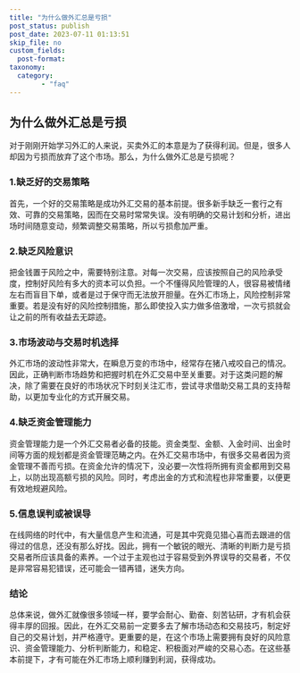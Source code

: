 ```yaml
---
title: "为什么做外汇总是亏损"
post_status: publish
post_date: 2023-07-11 01:13:51
skip_file: no
custom_fields: 
  post-format: 
taxonomy:
  category:
        - "faq"
---
```


## 为什么做外汇总是亏损

对于刚刚开始学习外汇的人来说，买卖外汇的本意是为了获得利润。但是，很多人却因为亏损而放弃了这个市场。那么，为什么做外汇总是亏损呢？

### 1.缺乏好的交易策略

首先，一个好的交易策略是成功外汇交易的基本前提。很多新手缺乏一套行之有效、可靠的交易策略，因而在交易时常常失误。没有明确的交易计划和分析，进出场时间随意变动，频繁调整交易策略，所以亏损愈加严重。

### 2.缺乏风险意识

把金钱置于风险之中，需要特别注意。对每一次交易，应该按照自己的风险承受度，控制好风险有多大的资本可以负担。一个不懂得风险管理的人，很容易被情绪左右而盲目下单，或者是过于保守而无法放开胆量。在外汇市场上，风险控制非常重要。若是没有好的风险控制措施，那么即使投入实力做多倍激增，一次亏损就会让之前的所有收益去无踪迹。

### 3.市场波动与交易时机选择

外汇市场的波动性非常大，在瞬息万变的市场中，经常存在猪八戒咬自己的情况。因此，正确判断市场趋势和把握时机在外汇交易中至关重要。对于这类问题的解决，除了需要在良好的市场状况下时刻关注汇市，尝试寻求借助交易工具的支持帮助，以更加专业化的方式开展交易。

### 4.缺乏资金管理能力

资金管理能力是一个外汇交易者必备的技能。资金类型、金额、入金时间、出金时间等方面的规划都是资金管理范畴之内。在外汇交易市场中，有很多交易者因为资金管理不善而亏损。在资金允许的情况下，没必要一次性将所拥有资金都用到交易上，以防出现高额亏损的风险。同时，考虑出金的方式和流程也非常重要，以便更有效地规避风险。

### 5.信息误判或被误导

在线网络的时代中，有大量信息产生和流通，可是其中究竟见猎心喜而去跟进的信得过的信息，还没有那么好找。因此，拥有一个敏锐的眼光、清晰的判断力是亏损交易者所应该具备的素养。一个过于主观也过于容易受到外界误导的交易者，不仅是非常容易犯错误，还可能会一错再错，迷失方向。

### 结论

总体来说，做外汇就像很多领域一样，要学会耐心、勤奋、刻苦钻研，才有机会获得丰厚的回报。因此，在外汇交易前一定要多去了解市场动态和交易技巧，制定好自己的交易计划，并严格遵守。更重要的是，在这个市场上需要拥有良好的风险意识、资金管理能力、分析判断能力，和稳定、积极面对严峻的交易心态。在这些基本前提下，才有可能在外汇市场上顺利赚到利润，获得成功。
